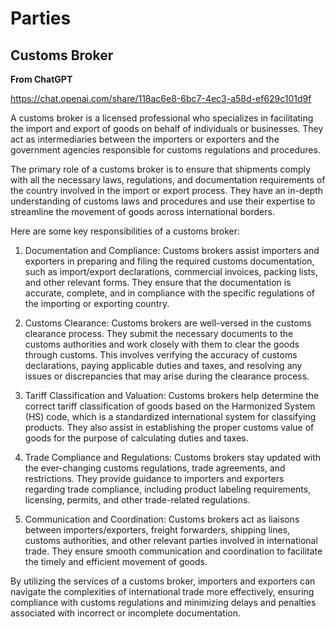 # Parties

## Customs Broker

**From ChatGPT**

https://chat.openai.com/share/118ac6e8-6bc7-4ec3-a58d-ef629c101d9f

A customs broker is a licensed professional who specializes in facilitating the import and export of goods on behalf of individuals or businesses. They act as intermediaries between the importers or exporters and the government agencies responsible for customs regulations and procedures.

The primary role of a customs broker is to ensure that shipments comply with all the necessary laws, regulations, and documentation requirements of the country involved in the import or export process. They have an in-depth understanding of customs laws and procedures and use their expertise to streamline the movement of goods across international borders.

Here are some key responsibilities of a customs broker:

1. Documentation and Compliance: Customs brokers assist importers and exporters in preparing and filing the required customs documentation, such as import/export declarations, commercial invoices, packing lists, and other relevant forms. They ensure that the documentation is accurate, complete, and in compliance with the specific regulations of the importing or exporting country.

2. Customs Clearance: Customs brokers are well-versed in the customs clearance process. They submit the necessary documents to the customs authorities and work closely with them to clear the goods through customs. This involves verifying the accuracy of customs declarations, paying applicable duties and taxes, and resolving any issues or discrepancies that may arise during the clearance process.

3. Tariff Classification and Valuation: Customs brokers help determine the correct tariff classification of goods based on the Harmonized System (HS) code, which is a standardized international system for classifying products. They also assist in establishing the proper customs value of goods for the purpose of calculating duties and taxes.

4. Trade Compliance and Regulations: Customs brokers stay updated with the ever-changing customs regulations, trade agreements, and restrictions. They provide guidance to importers and exporters regarding trade compliance, including product labeling requirements, licensing, permits, and other trade-related regulations.

5. Communication and Coordination: Customs brokers act as liaisons between importers/exporters, freight forwarders, shipping lines, customs authorities, and other relevant parties involved in international trade. They ensure smooth communication and coordination to facilitate the timely and efficient movement of goods.

By utilizing the services of a customs broker, importers and exporters can navigate the complexities of international trade more effectively, ensuring compliance with customs regulations and minimizing delays and penalties associated with incorrect or incomplete documentation.
